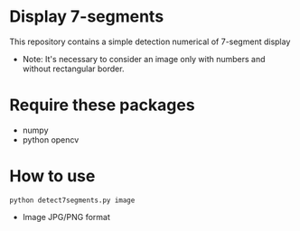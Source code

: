 # Display 7-segments
This repository contains a simple detection numerical of 7-segment display

- Note: It's necessary to consider an image only with numbers and without rectangular border.

# Require these packages
- numpy
- python opencv

# How to use
```
python detect7segments.py image
```
- Image JPG/PNG format
